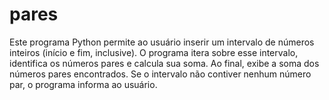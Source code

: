 # pares
Este programa Python permite ao usuário inserir um intervalo de números inteiros (início e fim, inclusive). O programa itera sobre esse intervalo, identifica os números pares e calcula sua soma. Ao final, exibe a soma dos números pares encontrados. Se o intervalo não contiver nenhum número par, o programa informa ao usuário.
